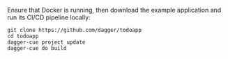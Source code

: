 Ensure that Docker is running, then download the example application and run its CI/CD pipeline locally:

```shell
git clone https://github.com/dagger/todoapp
cd todoapp
dagger-cue project update
dagger-cue do build
```

